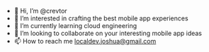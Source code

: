 - 👋 Hi, I’m @crevtor
- 👀 I’m interested in crafting the best mobile app experiences 
- 🌱 I’m currently learning cloud engineering
- 💞️ I’m looking to collaborate on your interesting mobile app ideas
- 📫 How to reach me localdev.joshua@gmail.com

<!---
crevtor/crevtor is a ✨ special ✨ repository because its `README.md` (this file) appears on your GitHub profile.
You can click the Preview link to take a look at your changes.
--->
